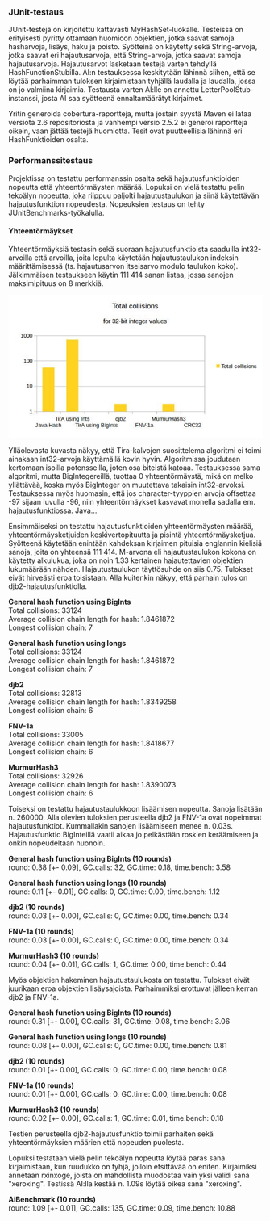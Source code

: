 ### JUnit-testaus
JUnit-testejä on kirjoitettu kattavasti MyHashSet-luokalle. Testeissä on erityisesti pyritty ottamaan huomioon objektien, jotka saavat samoja hasharvoja, lisäys, haku ja poisto. Syötteinä on käytetty sekä String-arvoja, jotka saavat eri hajautusarvoja, että String-arvoja, jotka saavat samoja hajautusarvoja. Hajautusarvot lasketaan testejä varten tehdyllä HashFunctionStubilla. AI:n testauksessa keskitytään lähinnä siihen, että se löytää parhaimman tuloksen kirjaimistaan tyhjällä laudalla ja laudalla, jossa on jo valmiina kirjaimia. Testausta varten AI:lle on annettu LetterPoolStub-instanssi, josta AI saa syötteenä ennaltamäärätyt kirjaimet.

Yritin generoida cobertura-raportteja, mutta jostain syystä Maven ei lataa versiota 2.6 repositoriosta ja vanhempi versio 2.5.2 ei generoi raportteja oikein, vaan jättää testejä huomiotta. Tesit ovat puutteellisia lähinnä eri HashFunktioiden osalta.

### Performanssitestaus

Projektissa on testattu performanssin osalta sekä hajautusfunktioiden nopeutta että yhteentörmäysten määrää. Lopuksi on vielä testattu pelin tekoälyn nopeutta, joka riippuu paljolti hajautustaulukon ja siinä käytettävän hajautusfunktion nopeudesta. Nopeuksien testaus on tehty JUnitBenchmarks-työkalulla.

#### Yhteentörmäykset

Yhteentörmäyksiä testasin sekä suoraan hajautusfunktioista saaduilla int32-arvoilla että arvoilla, joita lopulta käytetään hajautustaulukon indeksin määrittämisessä (ts. hajautusarvon itseisarvo modulo taulukon koko). Jälkimmäisen testaukseen käytin 111 414 sanan listaa, jossa sanojen maksimipituus on 8 merkkiä.

![Alt text](/Docs/collisions-int32.jpg?raw=true "Total collisions for int32 hash values")

Ylläolevasta kuvasta näkyy, että Tira-kalvojen suosittelema algoritmi ei toimi ainakaan int32-arvoja käyttämällä kovin hyvin. Algoritmissa joudutaan kertomaan isoilla potensseilla, joten osa biteistä katoaa. Testauksessa sama algoritmi, mutta BigIntegereillä, tuottaa 0 yhteentörmäystä, mikä on melko yllättävää, koska myös BigInteger on muutettava takaisin int32-arvoksi. Testauksessa myös huomasin, että jos character-tyyppien arvoja offsettaa -97 sijaan luvulla -96, niin yhteentörmäykset kasvavat monella sadalla em. hajautusfunktiossa. Java...

Ensimmäiseksi on testattu hajautusfunktioiden yhteentörmäysten määrää, yhteentörmäysketjuiden keskivertopituutta ja pisintä yhteentörmäysketjua. Syötteenä käytetään enintään kahdeksan kirjaimen pituisia englannin kielisiä sanoja, joita on yhteensä 111 414. M-arvona eli hajautustaulukon kokona on käytetty alkulukua, joka on noin 1.33 kertainen hajautettavien objektien lukumäärään nähden. Hajautustaulukon täyttösuhde on siis 0.75. Tulokset eivät hirveästi eroa toisistaan. Alla kuitenkin näkyy, että parhain tulos on djb2-hajautusfunktiolla.

<b>General hash function using BigInts</b>  
Total collisions: 33124  
Average collision chain length for hash: 1.8461872  
Longest collision chain: 7  

<b>General hash function using longs</b>  
Total collisions: 33124  
Average collision chain length for hash: 1.8461872  
Longest collision chain: 7  

<b>djb2</b>  
Total collisions: 32813  
Average collision chain length for hash: 1.8349258  
Longest collision chain: 6  

<b>FNV-1a</b>  
Total collisions: 33005  
Average collision chain length for hash: 1.8418677  
Longest collision chain: 6  

<b>MurmurHash3</b>  
Total collisions: 32926  
Average collision chain length for hash: 1.8390073  
Longest collision chain: 6  

Toiseksi on testattu hajautustaulukkoon lisäämisen nopeutta. Sanoja lisätään n. 260000. Alla olevien tuloksien perusteella djb2 ja FNV-1a ovat nopeimmat hajautusfunktiot. Kummallakin sanojen lisäämiseen menee n. 0.03s. Hajautusfunktio BigInteillä vaatii aikaa jo pelkästään roskien keräämiseen ja onkin nopeudeltaan huonoin.

<b>General hash function using BigInts (10 rounds)</b>  
round: 0.38 [+- 0.09], GC.calls: 32, GC.time: 0.18, time.bench: 3.58

<b>General hash function using longs (10 rounds)</b>  
 round: 0.11 [+- 0.01], GC.calls: 0, GC.time: 0.00, time.bench: 1.12

<b>djb2 (10 rounds)</b>  
 round: 0.03 [+- 0.00], GC.calls: 0, GC.time: 0.00, time.bench: 0.34

<b>FNV-1a (10 rounds)</b>  
 round: 0.03 [+- 0.00], GC.calls: 0, GC.time: 0.00, time.bench: 0.34

<b>MurmurHash3 (10 rounds)</b>  
 round: 0.04 [+- 0.01], GC.calls: 1, GC.time: 0.00, time.bench: 0.44

Myös objektien hakeminen hajautustaulukosta on testattu. Tulokset eivät juurikaan eroa objektien lisäysajoista. Parhaimmiksi erottuvat jälleen kerran djb2 ja FNV-1a.

<b>General hash function using BigInts (10 rounds)</b>  
 round: 0.31 [+- 0.00], GC.calls: 31, GC.time: 0.08, time.bench: 3.06

<b>General hash function using longs (10 rounds)</b>  
 round: 0.08 [+- 0.00], GC.calls: 0, GC.time: 0.00, time.bench: 0.81

<b>djb2 (10 rounds)</b>  
 round: 0.01 [+- 0.00], GC.calls: 0, GC.time: 0.00, time.bench: 0.08

<b>FNV-1a (10 rounds)</b>  
 round: 0.01 [+- 0.00], GC.calls: 0, GC.time: 0.00, time.bench: 0.08

<b>MurmurHash3 (10 rounds)</b>  
 round: 0.02 [+- 0.00], GC.calls: 1, GC.time: 0.01, time.bench: 0.18

Testien perusteella djb2-hajautusfunktio toimii parhaiten sekä yhteentörmäyksien määrien että nopeuden puolesta.

Lopuksi testataan vielä pelin tekoälyn nopeutta löytää paras sana kirjaimistaan, kun ruudukko on tyhjä, jolloin etsittävää on eniten. Kirjaimiksi annetaan rxinxoge, joista on mahdollista muodostaa vain yksi validi sana "xeroxing". Testissä AI:lla kestää n. 1.09s löytää oikea sana "xeroxing".

<b>AiBenchmark (10 rounds)</b>  
 round: 1.09 [+- 0.01], GC.calls: 135, GC.time: 0.09, time.bench: 10.88


